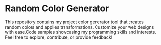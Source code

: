 # Random Color Generator
This repository contains my project color generator tool that creates random colors and applies transformations. Customize your web designs with ease.Code samples showcasing my programming skills and interests.  
Feel free to explore, contribute, or provide feedback!
